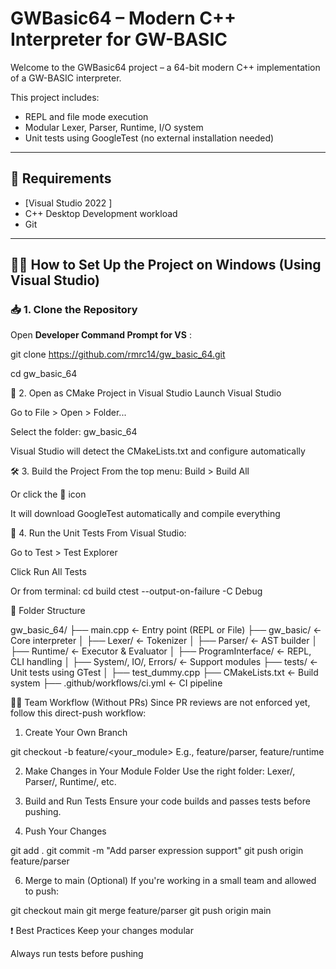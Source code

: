 # GWBasic64 – Modern C++ Interpreter for GW-BASIC

Welcome to the GWBasic64 project – a 64-bit modern C++ implementation of a GW-BASIC interpreter.

This project includes:
- REPL and file mode execution
- Modular Lexer, Parser, Runtime, I/O system
- Unit tests using GoogleTest (no external installation needed)

---

## 🧰 Requirements

- [Visual Studio 2022 ]
- C++ Desktop Development workload
- Git
---

## 🧑‍💻 How to Set Up the Project on Windows (Using Visual Studio)

### 📥 1. Clone the Repository

Open **Developer Command Prompt for VS** :


git clone https://github.com/rmrc14/gw_basic_64.git

cd gw_basic_64

🧭 2. Open as CMake Project in Visual Studio
Launch Visual Studio

Go to File > Open > Folder...

Select the folder: gw_basic_64

Visual Studio will detect the CMakeLists.txt and configure automatically

🛠️ 3. Build the Project
From the top menu: Build > Build All

Or click the 🔨 icon

It will download GoogleTest automatically and compile everything

🧪 4. Run the Unit Tests
From Visual Studio:

Go to Test > Test Explorer

Click Run All Tests

Or from terminal:
cd build
ctest --output-on-failure -C Debug

🧩 Folder Structure

gw_basic_64/
├── main.cpp                  ← Entry point (REPL or File)
├── gw_basic/                 ← Core interpreter
│   ├── Lexer/                ← Tokenizer
│   ├── Parser/               ← AST builder
│   ├── Runtime/              ← Executor & Evaluator
│   ├── ProgramInterface/     ← REPL, CLI handling
│   ├── System/, IO/, Errors/ ← Support modules
├── tests/                    ← Unit tests using GTest
│   ├── test_dummy.cpp
├── CMakeLists.txt            ← Build system
├── .github/workflows/ci.yml ← CI pipeline

🧑‍💻 Team Workflow (Without PRs)
Since PR reviews are not enforced yet, follow this direct-push workflow:

1. Create Your Own Branch

git checkout -b feature/<your_module>
E.g., feature/parser, feature/runtime

2. Make Changes in Your Module Folder
Use the right folder: Lexer/, Parser/, Runtime/, etc.

3. Build and Run Tests
Ensure your code builds and passes tests before pushing.

4. Push Your Changes

git add .
git commit -m "Add parser expression support"
git push origin feature/parser

6. Merge to main (Optional)
If you're working in a small team and allowed to push:

git checkout main
git merge feature/parser
git push origin main

❗ Best Practices 
Keep your changes modular

Always run tests before pushing

